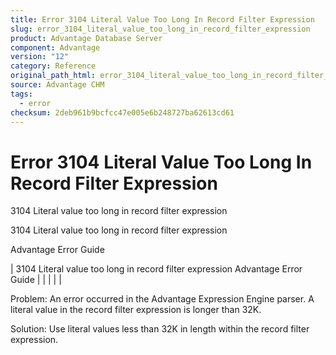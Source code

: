 ```yaml
---
title: Error 3104 Literal Value Too Long In Record Filter Expression
slug: error_3104_literal_value_too_long_in_record_filter_expression
product: Advantage Database Server
component: Advantage
version: "12"
category: Reference
original_path_html: error_3104_literal_value_too_long_in_record_filter_expression.htm
source: Advantage CHM
tags:
  - error
checksum: 2deb961b9bcfcc47e005e6b248727ba62613cd61
---
```


# Error 3104 Literal Value Too Long In Record Filter Expression

3104 Literal value too long in record filter expression

3104 Literal value too long in record filter expression

Advantage Error Guide

| 3104 Literal value too long in record filter expression  Advantage Error Guide |  |  |  |  |

Problem: An error occurred in the Advantage Expression Engine parser. A literal value in the record filter expression is longer than 32K.

Solution: Use literal values less than 32K in length within the record filter expression.
